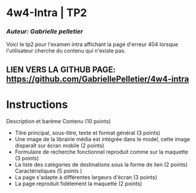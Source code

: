 # 4w4-Intra | TP2

### _Auteur: Gabrielle pelletier_

Voici le tp2 pour l'examen intra affichant la page d'erreur 404 lorsque
l'utilisateur cherche du contenu qui n'existe pas.

## LIEN VERS LA GITHUB PAGE: https://github.com/GabriellePelletier/4w4-intra

# Instructions

Description et barème
Contenu (10 points)

- Titre principal, sous-titre, texte et format général (3 points)
- Une image de la librairie média est intégrée dans le model,
  cette image disparaît sur écran mobile (2 points)
- Formulaire de recherche fonctionnel reproduit comme sur la maquette (3 points)
- La liste des catégories de destinations sous la forme de lien (2 points)
  Caractéristiques (5 points )
- La page s'adapte à différentes largeurs d'écran (3 points)
- La page reproduit fidèlement la maquette (2 points)
